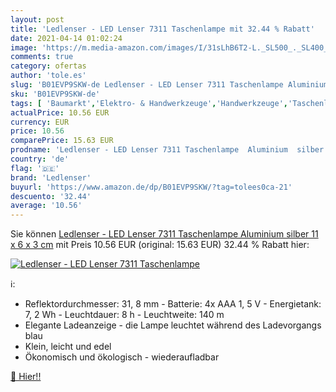 ```yaml
---
layout: post
title: 'Ledlenser - LED Lenser 7311 Taschenlampe mit 32.44 % Rabatt'
date: 2021-04-14 01:02:24
image: 'https://m.media-amazon.com/images/I/31sLhB6T2-L._SL500_._SL400_.jpg'
comments: true
category: ofertas
author: 'tole.es'
slug: 'B01EVP9SKW-de Ledlenser - LED Lenser 7311 Taschenlampe Aluminium silber...'
sku: 'B01EVP9SKW-de'
tags: [ 'Baumarkt','Elektro- & Handwerkzeuge','Handwerkzeuge','Taschenlampen','Taschenlampen, Stirnlampen & Laternen','ledlenser', ]
actualPrice: 10.56 EUR
currency: EUR
price: 10.56
comparePrice: 15.63 EUR
prodname: 'Ledlenser - LED Lenser 7311 Taschenlampe  Aluminium  silber  11 x 6 x 3 cm'
country: 'de'
flag: '🇩🇪'
brand: 'Ledlenser'
buyurl: 'https://www.amazon.de/dp/B01EVP9SKW/?tag=tolees0ca-21'
descuento: '32.44'
average: '10.56'
---
```


Sie können [Ledlenser - LED Lenser 7311 Taschenlampe  Aluminium  silber  11 x 6 x 3 cm](https://www.amazon.de/dp/B01EVP9SKW/?tag=tolees0ca-21) mit Preis 10.56 EUR (original: 15.63 EUR) 32.44 % Rabatt hier:

[![Ledlenser - LED Lenser 7311 Taschenlampe](https://m.media-amazon.com/images/I/31sLhB6T2-L._SL500_._SL400_.jpg)](https://www.amazon.de/dp/B01EVP9SKW/?tag=tolees0ca-21)

ℹ️:

- Reflektordurchmesser: 31, 8 mm - Batterie: 4x AAA 1, 5 V - Energietank: 7, 2 Wh - Leuchtdauer: 8 h - Leuchtweite: 140 m
- Elegante Ladeanzeige - die Lampe leuchtet während des Ladevorgangs blau
- Klein, leicht und edel
- Ökonomisch und ökologisch - wiederaufladbar

[🛒 Hier!!](https://www.amazon.de/dp/B01EVP9SKW/?tag=tolees0ca-21)
